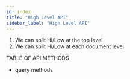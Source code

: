 ```yaml
---
id: index
title: "High Level API"
sidebar_label: "High Level API"
---
```


1. We can split Hi/Low at the top level
2. We can split Hi/Low at each document level

TABLE OF API METHODS
- query methods
